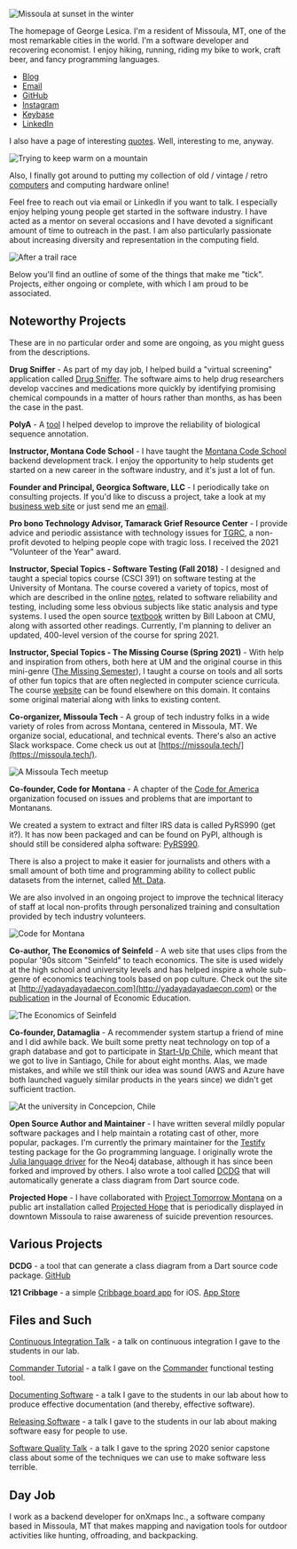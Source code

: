 ![Missoula at sunset in the winter](missoula-pano.jpg)

The homepage of George Lesica. I'm a resident of Missoula, MT, one of the most
remarkable cities in the world. I'm a software developer and recovering
economist. I enjoy hiking, running, riding my bike to work, craft beer, and
fancy programming languages.

  - [Blog](http://goto10line.net)
  - [Email](mailto:george@lesica.com)
  - [GitHub](https://github.com/glesica)
  - [Instagram](https://www.instagram.com/georgelesica)
  - [Keybase](https://keybase.io/glesica)
  - [LinkedIn](https://www.linkedin.com/in/george-lesica)

I also have a page of interesting [quotes](quotes.html). Well, interesting to
me, anyway.

![Trying to keep warm on a mountain](cold-lookout.jpg)

Also, I finally got around to putting my collection of old / vintage / retro
[computers](computers.html) and computing hardware online!

Feel free to reach out via email or LinkedIn if you want to talk. I especially
enjoy helping young people get started in the software industry. I have acted as
a mentor on several occasions and I have devoted a significant amount of time to
outreach in the past. I am also particularly passionate about increasing
diversity and representation in the computing field.

![After a trail race](post-run-face.jpg)

Below you'll find an outline of some of the things that make me "tick".
Projects, either ongoing or complete, with which I am proud to be associated.

## Noteworthy Projects

These are in no particular order and some are ongoing, as you might guess from
the descriptions.

**Drug Sniffer** - As part of my day job, I helped build a "virtual screening"
application called [Drug Sniffer](https://drugsniffer.org). The software aims to
help drug researchers develop vaccines and medications more quickly by
identifying promising chemical compounds in a matter of hours rather than
months, as has been the case in the past.

**PolyA** - A [tool](https://polya.readthedocs.io) I helped develop to improve
the reliability of biological sequence annotation.

**Instructor, Montana Code School** - I have taught the
[Montana Code School](https://www.montanacodeschool.com) backend
development track. I enjoy the opportunity to help students get started on a new
career in the software industry, and it's just a lot of fun.

**Founder and Principal, Georgica Software, LLC** - I periodically take on
consulting projects. If you'd like to discuss a project, take a look at my
[business web site](https://georgica.io) or just send me an
[email](mailto:george@lesica.com).

**Pro bono Technology Advisor, Tamarack Grief Resource Center** - I provide
advice and periodic assistance with technology issues for
[TGRC](https://tamarackgrc.org), a non-profit devoted to helping people cope
with tragic loss. I received the 2021 "Volunteer of the Year" award.

**Instructor, Special Topics - Software Testing (Fall 2018)** - I designed and
taught a special topics course (CSCI 391) on software testing at the University
of Montana. The course covered a variety of topics, most of which are described
in the online
[notes](https://sites.google.com/view/csci391-software-testing/home), related to
software reliability and testing, including some less obvious subjects like
static analysis and type systems. I used the open source
[textbook](https://github.com/laboon/ebook) written by Bill Laboon at CMU, along
with assorted other readings. Currently, I'm planning to deliver an updated,
400-level version of the course for spring 2021.

**Instructor, Special Topics - The Missing Course (Spring 2021)** - With help
and inspiration from others, both here at UM and the original course in this
mini-genre ([The Missing Semester](http://missing.csail.mit.edu)), I taught a
course on tools and all sorts of other fun topics that are often neglected in
computer science curricula. The course [website](//lesica.com/missing-course)
can be found elsewhere on this domain. It contains some original material along
with links to existing content.

**Co-organizer, Missoula Tech** - A group of tech industry folks in a wide
variety of roles from across Montana, centered in Missoula, MT. We organize
social, educational, and technical events.  There's also an active Slack
workspace. Come check us out at
[https://missoula.tech/](https://missoula.tech/).

![A Missoula Tech meetup](missoula-tech.jpg)

**Co-founder, Code for Montana** - A chapter of the
[Code for America](https://www.codeforamerica.org/) organization focused
on issues and problems that are important to Montanans.

We created a system to extract and filter IRS data is called PyRS990 (get it?).
It has now been packaged and can be found on PyPI, although is should still be
considered alpha software: [PyRS990](https://pypi.org/project/pyrs990/).

There is also a project to make it easier for journalists and others with a
small amount of both time and programming ability to collect public datasets
from the internet, called [Mt. Data](https://github.com/glesica/mtdata).

We are also involved in an ongoing project to improve the technical literacy of
staff at local non-profits through personalized training and consultation
provided by tech industry volunteers.

![Code for Montana](code-for-montana.jpg)

**Co-author, The Economics of Seinfeld** - A web site that uses clips from the
popular '90s sitcom "Seinfeld" to teach economics. The site is used widely at
the high school and university levels and has helped inspire a whole sub-genre
of economics teaching tools based on pop culture. Check out the site at
[http://yadayadayadaecon.com](http://yadayadayadaecon.com) or the
[publication](https://econpapers.repec.org/article/tafjeduce/v_3a42_3ay_3a2011_3ai_3a3_3ap_3a317-318.htm)
in the Journal of Economic Education.

![The Economics of Seinfeld](seinfeld.jpg)

**Co-founder, Datamaglia** - A recommender system startup a friend of mine and I
did awhile back. We built some pretty neat technology on top of a graph database
and got to participate in [Start-Up Chile](https://www.startupchile.org), which
meant that we got to live in Santiago, Chile for about eight months. Alas, we
made mistakes, and while we still think our idea was sound (AWS and Azure have
both launched vaguely similar products in the years since) we didn't get
sufficient traction.

![At the university in Concepcion, Chile](concepcion.jpg)

**Open Source Author and Maintainer** - I have written several mildly popular
software packages and I help maintain a rotating cast of other, more popular,
packages. I'm currently the primary maintainer for the
[Testify](https://github.com/stretchr/testify/) testing package for the Go
programming language. I originally wrote the [Julia language
driver](https://github.com/glesica/neo4j.jl) for the Neo4j database, although it
has since been forked and improved by others. I also wrote a tool called
[DCDG](https://github.com/glesica/dcdg.dart) that will automatically generate a
class diagram from Dart source code.

**Projected Hope** - I have collaborated with
[Project Tomorrow Montana](http://projecttomorrowmt.org) on a public art
installation called [Projected Hope](https://projectedhope.org) that is
periodically displayed in downtown Missoula to raise awareness of suicide
prevention resources.

## Various Projects

**DCDG** - a tool that can generate a class diagram from a Dart source code
package. [GitHub](https://github.com/glesica/dcdg.dart)

**121 Cribbage** - a simple [Cribbage board app](121-cribbage/) for iOS. [App Store](https://apps.apple.com/us/app/121-cribbage/id1630557107)

## Files and Such

[Continuous Integration Talk](files/continuous-integration-fa-2021.pdf) - a talk
on continuous integration I gave to the students in our lab.

[Commander Tutorial](files/commander-tutorial.pdf) - a talk I gave on the
[Commander](https://github.com/commander-cli/commander) functional testing
tool.

[Documenting Software](files/documenting-software.pdf) - a talk I gave to the
students in our lab about how to produce effective documentation (and thereby,
effective software).

[Releasing Software](files/releasing-software.pdf) - a talk I gave to the students in
our lab about making software easy for people to use.

[Software Quality Talk](files/software-quality-talk-spring-2020.pdf) - a talk I
gave to the spring 2020 senior capstone class about some of the techniques we
can use to make software less terrible.

## Day Job

I work as a backend developer for onXmaps Inc., a software company based in
Missoula, MT that makes mapping and navigation tools for outdoor activities like
hunting, offroading, and backpacking.
